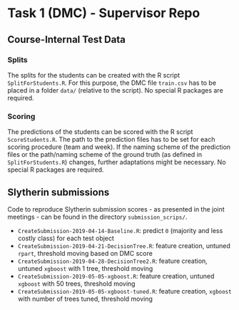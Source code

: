 # Task 1 (DMC) - Supervisor Repo

## Course-Internal Test Data

### Splits

The splits for the students can be created with the R script `SplitForStudents.R`.
For this purpose, the DMC file `train.csv` has to be placed in a folder `data/` (relative to the script).
No special R packages are required.

### Scoring

The predictions of the students can be scored with the R script `ScoreStudents.R`.
The path to the prediction files has to be set for each scoring procedure (team and week).
If the naming scheme of the prediction files or the path/naming scheme of the ground truth (as defined in `SplitForStudents.R`) changes, further adaptations might be necessary.
No special R packages are required.

## Slytherin submissions

Code to reproduce Slytherin submission scores - as presented in the joint meetings - can be found in the directory `submission_scrips/`.

- `CreateSubmission-2019-04-14-Baseline.R`: predict `0` (majority and less costly class) for each test object
- `CreateSubmission-2019-04-21-DecisionTree.R`: feature creation, untuned `rpart`, threshold moving based on DMC score
- `CreateSubmission-2019-04-28-DecisionTree2.R`: feature creation, untuned `xgboost` with 1 tree, threshold moving
- `CreateSubmission-2019-05-05-xgboost.R`: feature creation, untuned `xgboost` with 50 trees, threshold moving
- `CreateSubmission-2019-05-05-xgboost-tuned.R`: feature creation, `xgboost` with number of trees tuned, threshold moving

